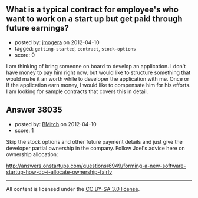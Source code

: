 ## What is a typical contract for employee's who want to work on a start up but get paid through future earnings?

- posted by: [jmogera](https://stackexchange.com/users/-1/12633-jmogera) on 2012-04-10
- tagged: `getting-started`, `contract`, `stock-options`
- score: 0

I am thinking of bring someone on board to develop an application. I don't have money to pay him right now, but would like to structure something that would make it an worth while to developer the application with me. Once or If the application earn money, I would like to compensate him for his efforts. I am looking for sample contracts that covers this in detail.


## Answer 38035

- posted by: [BMitch](https://stackexchange.com/users/-1/11142-bmitch) on 2012-04-10
- score: 1

Skip the stock options and other future payment details and just give the developer partial ownership in the company. Follow Joel's advice here on ownership allocation:

http://answers.onstartups.com/questions/6949/forming-a-new-software-startup-how-do-i-allocate-ownership-fairly



---

All content is licensed under the [CC BY-SA 3.0 license](https://creativecommons.org/licenses/by-sa/3.0/).
